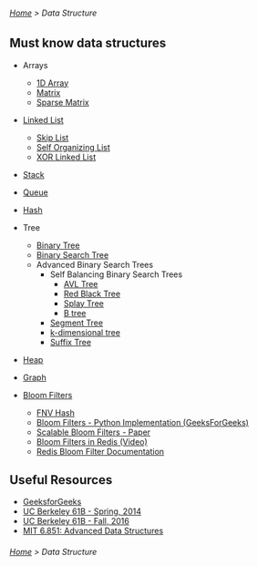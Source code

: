 ###### [Home](../../../README.md) > Data Structure

## Must know data structures
   * Arrays
        * [1D Array](https://www.geeksforgeeks.org/array-data-structure/)
        * [Matrix](https://www.geeksforgeeks.org/matrix/)
        * [Sparse Matrix](http://www.btechsmartclass.com/data_structures/sparse-matrix.html)
   * [Linked List](https://www.cs.cmu.edu/~adamchik/15-121/lectures/Linked%20Lists/linked%20lists.html)
        * [Skip List](https://iq.opengenus.org/skip-list/)
        * [Self Organizing List](https://opendsa-server.cs.vt.edu/ODSA/Books/Everything/html/SelfOrg.html)
        * [XOR Linked List](https://www.geeksforgeeks.org/xor-linked-list-a-memory-efficient-doubly-linked-list-set-1/)
   * [Stack](https://en.wikibooks.org/wiki/Data_Structures/Stacks_and_Queues)
   * [Queue](https://en.wikibooks.org/wiki/Data_Structures/Stacks_and_Queues)
   * [Hash](https://yourbasic.org/algorithms/hash-tables-explained/)
   * Tree
        * [Binary Tree](https://www.cs.cmu.edu/~adamchik/15-121/lectures/Trees/trees.html)
        * [Binary Search Tree](https://www.hackerearth.com/practice/data-structures/trees/binary-search-tree/tutorial/)
        * Advanced Binary Search Trees
            * Self Balancing Binary Search Trees
                * [AVL Tree](https://www.programiz.com/dsa/avl-tree)
                * [Red Black Tree](https://www.programiz.com/dsa/red-black-tree)
                * [Splay Tree](http://www.btechsmartclass.com/data_structures/splay-trees.html)
                * [B tree](https://www.geeksforgeeks.org/introduction-of-b-tree-2/)
            * [Segment Tree](https://codeforces.com/blog/entry/15890)
            * [k-dimensional tree](https://www.geeksforgeeks.org/k-dimensional-tree/)
            * [Suffix Tree](https://www.hackerearth.com/practice/data-structures/advanced-data-structures/suffix-trees/tutorial/)
            
   * [Heap](https://medium.com/swlh/data-structures-heaps-b039868a521b)
   * [Graph](https://www.interviewcake.com/concept/java/graph)
   * [Bloom Filters](https://llimllib.github.io/bloomfilter-tutorial/)
        * [FNV Hash](http://isthe.com/chongo/tech/comp/fnv/)
        * [Bloom Filters - Python Implementation (GeeksForGeeks)](https://www.geeksforgeeks.org/bloom-filters-introduction-and-python-implementation/)
        * [Scalable Bloom Filters - Paper](http://gsd.di.uminho.pt/members/cbm/ps/dbloom.pdf)
        * [Bloom Filters in Redis (Video)](https://www.youtube.com/watch?v=Z9_wrhdbSC4)
        * [Redis Bloom Filter Documentation](https://oss.redislabs.com/redisbloom/Bloom_Commands/)

## Useful Resources
- [GeeksforGeeks](https://www.geeksforgeeks.org/data-structures/)
- [UC Berkeley 61B - Spring, 2014](https://archive.org/details/ucberkeley-webcast-PL-XXv-cvA_iAlnI-BQr9hjqADPBtujFJd)
- [UC Berkeley 61B - Fall, 2016](https://archive.org/details/ucberkeley-webcast-PL4BBB74C7D2A1049C)
- [MIT 6.851: Advanced Data Structures](https://www.youtube.com/watch?v=T0yzrZL1py0&list=PLUl4u3cNGP61hsJNdULdudlRL493b-XZf&index=1)

###### [Home](../../../README.md) > Data Structure
